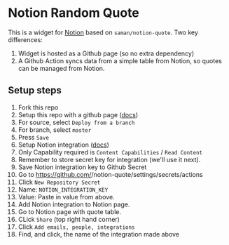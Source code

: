 # Notion Random Quote
This is a widget for [Notion](https://notion.so) based on `saman/notion-quote`. Two key differences:
1. Widget is hosted as a Github page (so no extra dependency)
1. A Github Action syncs data from a simple table from Notion, so quotes can be managed from Notion.

## Setup steps
1. Fork this repo
1. Setup this repo with a github page ([docs](https://docs.github.com/en/pages/getting-started-with-github-pages/creating-a-github-pages-site))
  1. For source, select `Deploy from a branch`
  1. For branch, select `master`
  1. Press `Save`
1. Setup Notion integration ([docs](https://www.notion.so/my-integrations))
  1. Only Capability required is `Content Capabilities` / `Read Content`
  1. Remember to store secret key for integration (we'll use it next).
1. Save Notion integration key to Github Secret
  1. Go to https://github.com/<username>/notion-quote/settings/secrets/actions
  1. Click `New Repository Secret`
  1. Name: `NOTION_INTEGRATION_KEY`
  1. Value: Paste in value from above.
1. Add Notion integration to Notion page.
  1. Go to Notion page with quote table.
  1. CLick `Share` (top right hand corner)
  1. Click `Add emails, people, integrations`
  1. Find, and click, the name of the integration made above
